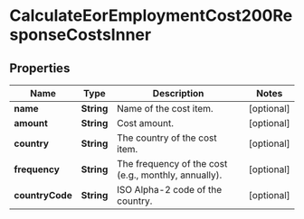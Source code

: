

# CalculateEorEmploymentCost200ResponseCostsInner


## Properties

| Name | Type | Description | Notes |
|------------ | ------------- | ------------- | -------------|
|**name** | **String** | Name of the cost item. |  [optional] |
|**amount** | **String** | Cost amount. |  [optional] |
|**country** | **String** | The country of the cost item. |  [optional] |
|**frequency** | **String** | The frequency of the cost (e.g., monthly, annually). |  [optional] |
|**countryCode** | **String** | ISO Alpha-2 code of the country. |  [optional] |



